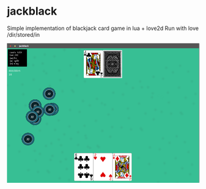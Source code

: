 # jackblack
Simple implementation of blackjack card game in lua + love2d
Run with love /dir/stored/in

![alt text](https://github.com/bizzfuzz/jackblack/blob/master/ss/Screenshot%20from%202018-06-06%2014-59-04.png)
